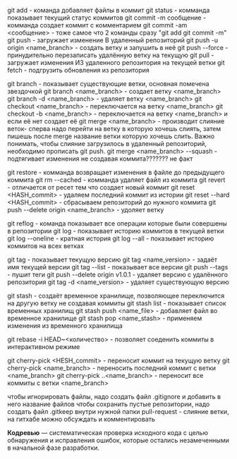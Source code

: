 ﻿git add - команда добавляет файлы в коммит
git status - комманда показывает текущий статус коммитов
git commit -m сообщение - комманда создает коммит с комментарием
git commit -am <сообщение>  -  тоже самое что 2 команды сразу "git add git commit -m"
git push - загружает изменение В удаленный репозиторий
git push -u origin <name_branch> - создать ветку и запушить в неё
git push --force - принудительно перезаписать удалённую ветку на текущую
git pull - загружает изменения ИЗ удаленного репозитория на текущей ветки
git fetch - подгрузить обновления из репозитория

git branch - показывает существующие ветки, основная помечена звездочкой
git branch <name_branch> - создает ветку <name_branch>
git branch -d <name_branch> - удаляет ветку <name_branch>
git checkout <name_branch> - переключается на ветку <name_branch>
git checkout -b <name_branch> - переключается на ветку <name_branch> и если её нет создает её 
git merge <name_branch> - производит слияние веток- сперва надо перейти на ветку в которую хочешь слиять, затем пишешь после merge название ветки которую хочешь слить. Важно понимать, чтобы слияние загрузилось в удаленный репозиторий, необходимо прописать git push.
git merge <name_branch> --squash - подтягивает изменения не создавая коммита??????? не факт

git restore <file> - комманда возвращает изменения в файле до предыдущего коммита
git rm --cached <file> - комманда удаляет файл из коммита
git revert - отличается от ресет тем что создает новый коммит
git reset <HASH_commit> - удаляем последний коммит из истории
git reset --hard <HASH_commit> - сбрасываем репозиторий до нужного коммита
git push --delete origin <name_branch> - удоляет ветку 


git reflog - команда показывает все операции которые были совершены в репозитории
git log - показывает историю коммитов в текущей ветки
git log --oneline - кратная история
git log --all - показывает историю коммитов на всех ветках

git tag - показывает текущую версию
git tag <name_version> - задаёт имя текущей версии
git tag --list - показывает все версии
git push --tags - пушит теги
git push --delete origin v1.0.1 - удаляет версию с удалённого репозитория
git tag -d <name_version> - удаляет существующую версию

git stash - создаёт временное хранилище, позволяющее переключится на другую ветку не создавая коммиты
git stash list - показывает список временных хранилищ
git stash push <name_file> - добавляет файл во временное хранилище
git stash pop <name_stash> - применяем изменения из временного хранилища

git rebase -i HEAD~<количество> - позволяет соеденить коммиты в интерактивном режиме

git cherry-pick <HESH_commit> - переносит коммит на текущую ветку
git cherry-pick <name_branch> - переносить последний коммит с ветки <name_branch>
git cherry-pick ..<name_branch> - переносит все коммиты с ветки <name_branch>

чтобы игнорировать файлы, надо создать файл .gitignore и добавить в него название файлов
чтобы сохранить пустые репозитории, надо создать файл .gitkeep внутри нужной папки
pull-request - слияние ветки, на гитхабе можно обсуждать и комментировать

**Кодревью** — систематическая проверка исходного кода с целью обнаружения и 
исправления ошибок, которые остались незамеченными в начальной фазе разработки.